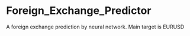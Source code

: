 # Foreign_Exchange_Predictor
A foreign exchange prediction by neural network. Main target is EURUSD
